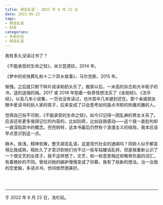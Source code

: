 ```yaml
---
title: 胡言乱语 - 2022 年 6 月 22 日
date: 2022-06-22
tags:
- 胡言乱语
- 旧友
categories:
- 多余的话
- 胡言乱语
---
```


我有多久没读过书了？

《不能承受的生命之轻》，米兰昆德拉，2014 年。

《梦中的欢快葬礼和十二个异乡故事》，马尔克斯，2015 年。

惭愧，之后就只剩下碎片阅读和奶头乐了。搬家以后，一米高的杂志和大半柜子的书，送的送捐的捐。2017 或 2018 年抱着一些奇怪想法买了《金刚经》、《法华经》，以及几本小说集，一页也没有读过，也许其中几本塑封还在。那个亲戚朋友眼中爱读书的别人家的孩子，后来变成了只会思考如何装点书柜的附庸风雅的人。

觉得自己俗不可耐，《不能承受的生命之轻》，如今只记得一团乱麻的男女关系了。应该还有更多值得记忆的内容的，比如刻奇，比如自我感动——这个我一直批判却一直深陷其中的概念。兜兜转转，这本书最后仍然有个浪漫主义的结局，我本应该早点意识到这一点。

麻木，肤浅，精神贫瘠，整天胡言乱语，这是现代社会的通病吗？同龄人似乎都变得比我成熟，相处久了才意识到他们也不过一些车轱辘话乱转。但是我重新认识了一个很文艺的女孩子，我不这样想了。文艺，和一些意思相近却略带负面的词汇，有着微妙的不同。曾经对她的嫉妒慢慢变成了仰慕，我有了些新的想法。治一治我的恋爱脑，多读点书，世间依然很美好。

<br>

<br>

------

于 2022 年 6 月 22 日，洛杉矶。
